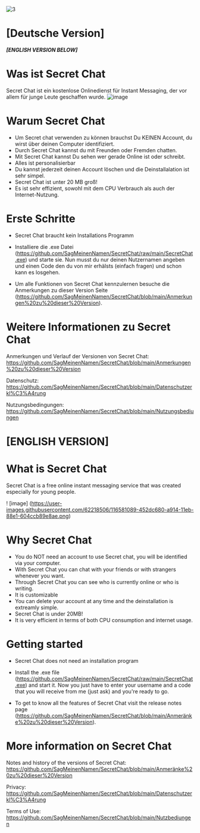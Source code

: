 ![3](https://user-images.githubusercontent.com/62218506/117016251-cf9a6f80-acf2-11eb-867c-507cc979245e.png)




# [Deutsche Version]
***[ENGLISH VERSION BELOW]***
# Was ist Secret Chat

Secret Chat ist ein kostenlose Onlinedienst für Instant Messaging, der vor allem für junge Leute geschaffen wurde.
 ![image](https://user-images.githubusercontent.com/62218506/116581089-452dc680-a914-11eb-88e1-604ccb89e8ae.png)


# Warum Secret Chat

- Um Secret chat verwenden zu können brauchst Du KEINEN Account, du wirst über deinen Computer identifiziert. 
- Durch Secret Chat kannst du mit Freunden oder Fremden chatten.
- Mit Secret Chat kannst Du sehen wer gerade Online ist oder schreibt.
- Alles ist personalisierbar
- Du kannst jederzeit deinen Account löschen und die Deinstallalation ist sehr simpel.
- Secret Chat ist unter 20 MB groß!
- Es ist sehr effizient, sowohl mit dem CPU Verbrauch als auch der Internet-Nutzung.




# Erste Schritte 

- Secret Chat braucht kein Installations Programm

- Installiere die .exe Datei (https://github.com/SagMeinenNamen/SecretChat/raw/main/SecretChat.exe) und starte sie. Nun musst du nur deinen Nutzernamen angeben und einen Code   den du von mir erhälsts (einfach fragen) und schon kann es losgehen. 

- Um alle Funktionen von Secret Chat kennzulernen besuche die Anmerkungen zu dieser Version Seite
  (https://github.com/SagMeinenNamen/SecretChat/blob/main/Anmerkungen%20zu%20dieser%20Version).




# Weitere Informationen zu Secret Chat  

Anmerkungen und Verlauf der Versionen von Secret Chat:
  https://github.com/SagMeinenNamen/SecretChat/blob/main/Anmerkungen%20zu%20dieser%20Version
  
Datenschutz:
  https://github.com/SagMeinenNamen/SecretChat/blob/main/Datenschutzerkl%C3%A4rung
  
Nutzungsbedingungen:
  https://github.com/SagMeinenNamen/SecretChat/blob/main/Nutzungsbediungen







# [ENGLISH VERSION]

# What is Secret Chat

Secret Chat is a free online instant messaging service that was created especially for young people.

 ! [image] (https://user-images.githubusercontent.com/62218506/116581089-452dc680-a914-11eb-88e1-604ccb89e8ae.png)




# Why Secret Chat

- You do NOT need an account to use Secret chat, you will be identified via your computer. 
- With Secret Chat you can chat with your friends or with strangers whenever you want.
- Through Secret Chat you can see who is currently online or who is writing.
- It is customizable
- You can delete your account at any time and the deinstallation is extreamly simple.
- Secret Chat is under 20MB!
- It is very efficient in terms of both CPU consumption and internet usage.




# Getting started

- Secret Chat does not need an installation program

- Install the .exe file (https://github.com/SagMeinenNamen/SecretChat/raw/main/SecretChat.exe) and start it. Now you just have to enter your username and a code that you will  receive from me (just ask) and you're ready to go.

- To get to know all the features of Secret Chat visit the release notes page
  (https://github.com/SagMeinenNamen/SecretChat/blob/main/Anmeränke%20zu%20dieser%20Version).




# More information on Secret Chat

Notes and history of the versions of Secret Chat:
  https://github.com/SagMeinenNamen/SecretChat/blob/main/Anmeränke%20zu%20dieser%20Version
  
Privacy:
  https://github.com/SagMeinenNamen/SecretChat/blob/main/Datenschutzerkl%C3%A4rung
  
Terms of Use:
  https://github.com/SagMeinenNamen/SecretChat/blob/main/Nutzbediungen 

